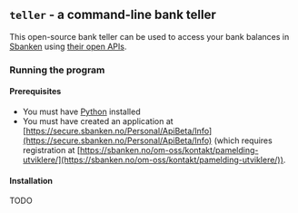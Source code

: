 ## `teller` - a command-line bank teller
This open-source bank teller can be used to access your bank balances in [Sbanken](https://sbanken.no) using [their open APIs](https://utvikler.sbanken.no/).

### Running the program
#### Prerequisites
 - You must have [Python](https://www.python.org/) installed
 - You must have created an application at [https://secure.sbanken.no/Personal/ApiBeta/Info](https://secure.sbanken.no/Personal/ApiBeta/Info) (which requires registration at [https://sbanken.no/om-oss/kontakt/pamelding-utviklere/](https://sbanken.no/om-oss/kontakt/pamelding-utviklere/)).
#### Installation
TODO
